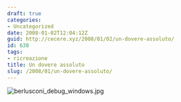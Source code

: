 ```yaml
---
draft: true
categories:
- Uncategorized
date: 2008-01-02T12:04:12Z
guid: http://cecere.xyz/2008/01/02/un-dovere-assoluto/
id: 638
tags:
- ricreazione
title: Un dovere assoluto
slug: /2008/01/un-dovere-assoluto/
---
```


![berlusconi_debug_windows.jpg](http://cecere.xyz/wp-content/uploads/sites/3/2008/01/berlusconi_debug_windows.jpg)